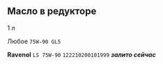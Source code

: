 ## Масло в редукторе

1 л

Любое `75W-90 GL5`

__Ravenol__ `LS 75W-90` `122210200101999` ***залито сейчас***